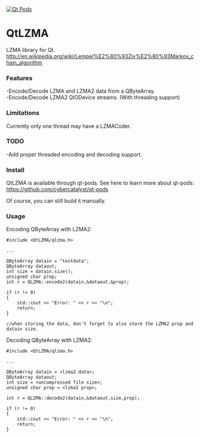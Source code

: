 [![Qt Pods](http://qt-pods.org/assets/logo.png "Qt Pods")](http://qt-pods.org)

QtLZMA
======

LZMA library for Qt.
http://en.wikipedia.org/wiki/Lempel%E2%80%93Ziv%E2%80%93Markov_chain_algorithm

### Features

-Encode/Decode LZMA and LZMA2 data from a QByteArray.  
-Encode/Decode LZMA2 QIODevice streams. (With threading support)

### Limitations

Currently only one thread may have a LZMACoder.

### TODO

-Add proper threaded encoding and decoding support.  

### Install

QtLZMA is available through qt-pods. See here to learn more about qt-pods:
https://github.com/cybercatalyst/qt-pods


Of course, you can still build it manually.

### Usage

Encoding QByteArray with LZMA2:

```
#include <QtLZMA/qlzma.h>

...

QByteArray datain = "testdata";
QByteArray dataout;
int size = datain.size();
unsigned char prop;
int r = QLZMA::encode2(datain,&dataout,&prop);

if (r != 0)
{
    std::cout << "Error: " << r << "\n";
    return;
}

//when storing the data, don't forget to also store the LZMA2 prop and datain size.
```

Decoding QByteArray with LZMA2:
```
#include <QtLZMA/qlzma.h>

...

QByteArray datain = <lzma2 data>;
QByteArray dataout;
int size = <uncompressed file size>;
unsigned char prop = <lzma2 prop>;

int r = QLZMA::decode2(datain,&dataout,size,prop);

if (r != 0)
{
    std::cout << "Error: " << r << "\n";
    return;
}
```

